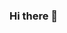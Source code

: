 ### Hi there 👋

<!--
**muhammadandykmaulana/muhammadandykmaulana** is a ✨ _special_ ✨ repository because its `README.md` (this file) appears on your GitHub profile.
Programming Language Agnostic , Tech Enthusiast and Fullstack Web Developer.

# Muhammad Andyk Maulana

Assalamu'alaykum, I'm Muhammad Andyk Maulana 👨 (he/him)—a freelance, Industry 4.0 Enthusiast and IoT Developer. I live in East Java, Indonesia and am an Indonesia native. 🙌 I'm a IoT Developer, Embedded Programmer, PLC Engineer, Manage projects with git publish projects on VPS, and tech enthusiast. 💕

## Github Performance Overall

![github stats](https://github-readme-stats.vercel.app/api?username=muhammadandykmaulana&show_icons=true)

## How I work

My motivation is to be useful to others and fulfill my obligations to complete existing tasks, complete all checks ✅ that have not been completed and learn many new things 🆕 so that they remain open and easy to follow the flow. 😄

# Current activity

- 💻 I'm currently supporting on <a href="https://www.prohr.id/">ProHR-Profesional HR Management System</a> & <a href="https://davidgroup.co.id/?_transformed=enforce">PT. David Sistem Group:Global Private Software</a>.
- 📖 I’m currently learning JS, PHP, HTML/CSS/SaaS;
- 👯 Marital Status: Married
- 🤔 My interests are with Industry 4.0 (i.e cybersecurity, web programming (fullstack dev & cybersecurity), IoT);
- 💼 I’m pursuing a Diploma-3 (D3)'s degree in Electronic Engineering;
- 💬 Ask me about anything, I am happy to help;
- 📫 Please email via mandykmaulana@gmail.com to reach me.
- 📝 See my <a href="https://www.linkedin.com/in/muhammad-andyk-maulana-704335173/">linked.in</a> to get more info.
